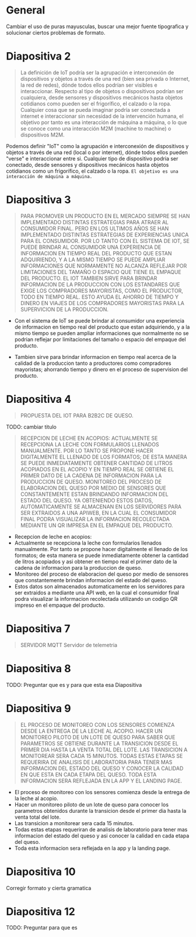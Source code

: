 # General
Cambiar el uso de puras mayusculas, buscar una mejor fuente tipografica y solucionar ciertos problemas de formato.

# Diapositiva 2

> La definición de IoT podría ser la agrupación e interconexión de dispositivos y objetos a través de una red (bien sea privada o Internet, la red de redes), dónde todos ellos podrían ser visibles e interaccionar. Respecto al tipo de objetos o dispositivos podrían ser cualquiera, desde sensores y dispositivos mecánicos hasta objetos cotidianos como pueden ser el frigorífico, el calzado o la ropa. Cualquier cosa que se pueda imaginar podría ser conectada a internet e interaccionar sin necesidad de la intervención humana, el objetivo por tanto es una interacción de máquina a máquina, o lo que se conoce como una interacción M2M (machine to machine) o dispositivos M2M.

Podemos definir "IoT" como la agrupación e interconexión de dispositivos y objetos a través de una red (local o por internet), dónde todos ellos pueden "verse" e interaccionar entre si. Cualquier tipo de dispositivo podria ser conectado, desde sensores y dispositivos mecánicos hasta objetos cotidianos como un frigorífico, el calzado o la ropa. `El objetivo es una interacción de máquina a máquina.`

# Diapositiva 3

> PARA PROMOVER UN PRODUCTO EN EL MERCADO SIEMPRE SE HAN IMPLEMENTADO DISTINTAS ESTRATEGIAS PARA ATRAER AL CONSUMIDOR FINAL.
> PERO EN LOS ULTIMOS AÑOS SE HAN IMPLEMENTADO DISTINTAS ESTRATEGIAS DE EXPERIENCIAS UNICA PARA EL CONSUMIDOR.
> POR LO TANTO CON EL SISTEMA DE IOT, SE PUEDE BRINDAR AL CONSUMIDOR UNA EXPERIENCIA DE INFORMACION EN TIEMPO REAL DEL PRODUCTO QUE ESTAN ADQUIRIENDO, Y A LA MISMO TIEMPO SE PUEDE AMPLIAR INFORMACIONES QUE NORMAMENTE NO ALCANZA REFLEJAR POR LIMITACIONES DEL TAMAÑO O ESPACIO QUE TIENE EL EMPAQUE DEL PRODUCTO.
> EL IOT TAMBIEN SIRVE PARA BRINDAR INFORMACION DE LA PRODUCCION CON LOS ESTANDARES QUE EXIGE LOS COMPRADORES MAYORISTAS, COMO EL PRODUCTOR, TODO EN TIEMPO REAL.
> ESTO AYUDA EL AHORRO DE TIEMPO Y DINERO EN VIAJES DE LOS COMPRADORES MAYORISTAS PARA LA SUPERVICION DE LA PRODUCCION.

- Con el sistema de IoT se puede brindar al consumidor una experiencia de informacion en tiempo real del producto que estan adquiriendo, y a la mismo tiempo se pueden ampliar informaciones que normalmente no se podrian reflejar por limitaciones del tamaño o espacio del empaque del producto.
 
- Tambien sirve para brindar informacion en tiempo real acerca de la calidad de la produccion tanto a productores como compradores mayoristas; ahorrando tiempo y dinero en el proceso de supervision del producto.

# Diapositiva 4

> PROPUESTA DEL IOT PARA B2B2C DE QUESO.

TODO: cambiar titulo

> RECEPCION DE LECHE EN ACOPIOS: 
> ACTUALMENTE SE RECEPCIONA LA LECHE CON FORMULARIOS LLENADOS MANUALMENTE. POR LO TANTO SE PROPONE HACER DIGITALMENTE EL LLENADO DE LOS FORMATOS; DE ESTA MANERA SE PUEDE INMEDIATAMENTE OBTENER CANTIDAD DE LITROS ACOPIADOS EN EL ACOPIO Y EN TIEMPO REAL SE OBTIENE EL PRIMER DATO DE LA CADENA DE INFORMACION PARA LA PRODUCCION DE QUESO.
> MONITOREO DEL PROCESO DE ELABORACION DEL QUESO POR MEDIO DE SENSORES QUE CONSTANTEMENTE ESTAN BRINDANDO INFORMACION DEL ESTADO DEL QUESO.
> YA OBTENIENDO ESTOS DATOS, AUTOMATICAMENTE SE ALMACENAN EN LOS SERVIDORES PARA SER EXTRAIDOS A UNA APIWEB, EN LA CUAL EL CONSUMIDOR FINAL PODRA VISUALIZAR LA INFORMACION RECOLECTADA MEDIANTE UN QR IMPRESA EN EL EMPAQUE DEL PRODUCTO.

- Recepcion de leche en acopios: 
- Actualmente se recepciona la leche con formularios llenados manualmente. Por tanto se propone hacer digitalmente el llenado de los formatos; de esta manera se puede inmediatamente obtener la cantidad de litros acopiados y asi obtener en tiempo real el primer dato de la cadena de informacion para la produccion de queso.
- Monitoreo del proceso de elaboracion del queso por medio de sensores que constantemente brindan informacion del estado del queso.
- Estos datos son almacenados automaticamente en los servidores para ser extraidos a mediante una API web, en la cual el consumidor final podra visualizar la informacion recolectada utilizando un codigo QR impreso en el empaque del producto.

# Diapositiva 7

> SERVIDOR MQTT
Servidor de telemetria

# Diapositiva 8

TODO: Preguntar que es y para que esta esa Diapositiva

# Diapositiva 9

> EL PROCESO DE MONITOREO CON LOS SENSORES  COMIENZA DESDE LA ENTREGA DE LA LECHE AL ACOPIO.
> HACER UN MONITOREO PILOTO DE UN LOTE DE QUESO PARA SABER QUE PARAMETROS SE OBTIENE DURANTE LA TRANSICION DESDE EL PRIMER DIA HASTA LA VENTA TOTAL DEL LOTE.
> LAS TRANSICION A MONITOREAR SERA CADA 15 MINUTOS.
> TODAS ESTAS ETAPAS SE REQUERIRA DE ANALISIS DE LABORATORIA PARA TENER MAS INFORMACION DEL ESTADO DEL QUESO Y CONOCER LA CALIDAD EN QUE ESTA EN CADA ETAPA DEL QUESO.
> TODA ESTA INFORMACION SERA REFLEJADA EN LA APP Y EL LANDING PAGE.

- El proceso de monitoreo con los sensores  comienza desde la entrega de la leche al acopio.
- Hacer un monitoreo piloto de un lote de queso para conocer los parametros obtenidos durante la transicion desde el primer dia hasta la venta total del lote.
- Las transicion a monitorear sera cada 15 minutos.
- Todas estas etapas requeriran de analisis de laboratorio para tener mas informacion del estado del queso y asi conocer la calidad en cada etapa del queso.
- Toda esta informacion sera reflejada en la app y la landing page.

# Diapositiva 10

Corregir formato y cierta gramatica

# Diapositiva 12

TODO: Preguntar para que es
